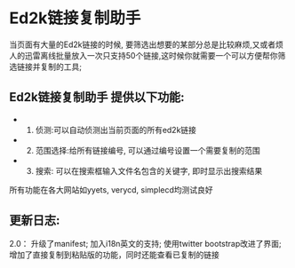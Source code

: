 # Ed2k链接复制助手

当页面有大量的Ed2k链接的时候, 要筛选出想要的某部分总是比较麻烦,又或者烦人的迅雷离线批量放入一次只支持50个链接,这时候你就需要一个可以方便帮你筛选链接并复制的工具;

## Ed2k链接复制助手 提供以下功能:
- 1. 侦测:可以自动侦测出当前页面的所有ed2k链接
- 2. 范围选择:给所有链接编号, 可以通过编号设置一个需要复制的范围
- 3. 搜索: 可以在搜索框输入文件名包含的关键字, 即时显示出搜索结果

所有功能在各大网站如yyets, verycd, simplecd均测试良好

## 更新日志:
2.0：
    升级了manifest;
    加入i18n英文的支持;
    使用twitter bootstrap改进了界面;
    增加了直接复制到粘贴版的功能，同时还能查看已复制的链接